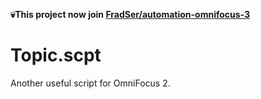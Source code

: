 **💀This project now join [FradSer/automation-omnifocus-3](https://github.com/FradSer/automation-omnifocus-3)**

# Topic.scpt
Another useful script for OmniFocus 2.
